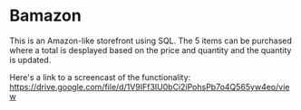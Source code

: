 # Bamazon
This is an Amazon-like storefront using SQL. The 5 items can be purchased where a total is desplayed based on the price and quantity and the quantity is updated. 

Here's a link to a screencast of the functionality: https://drive.google.com/file/d/1V9IFf3IU0bCi2iPohsPb7o4Q565yw4eo/view
